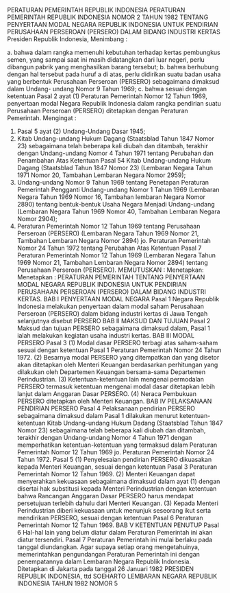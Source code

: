  PERATURAN PEMERINTAH REPUBLIK INDONESIA PERATURAN PEMERINTAH REPUBLIK INDONESIA NOMOR 2 TAHUN 1982 TENTANG PENYERTAAN MODAL NEGARA REPUBLIK INDONESIA UNTUK PENDIRIAN PERUSAHAAN PERSEROAN (PERSERO) DALAM BIDANG INDUSTRI KERTAS Presiden Republik Indonesia,
Menimbang :

a. bahwa dalam rangka memenuhi kebutuhan terhadap kertas pembungkus semen, yang sampai saat ini masih didatangkan dari luar negeri, perlu dibangun pabrik yang menghasilkan barang tersebut;
b. bahwa berhubung dengan hal tersebut pada huruf a di atas, perlu didirikan suatu badan usaha yang berbentuk Perusahaan Perseroan (PERSERO) sebagaimana dimaksud dalam Undang- undang Nomor 9 Tahun 1969;
c. bahwa sesuai dengan ketentuan Pasal 2 ayat (1) Peraturan Pemerintah Nomor 12 Tahun 1969, penyertaan modal Negara Republik Indonesia dalam rangka pendirian suatu Perusahaan Perseroan (PERSERO) ditetapkan dengan Peraturan Pemerintah.
Mengingat :

1. Pasal 5 ayat (2) Undang-Undang Dasar 1945;
2. Kitab Undang-undang Hukum Dagang (Staatsblad Tahun 1847 Nomor 23) sebagaimana telah beberapa kali diubah dan ditambah, terakhir dengan Undang-undang Nomor 4 Tahun 1971 tentang Perubahan dan Penambahan Atas Ketentuan Pasal 54 Kitab Undang-undang Hukum Dagang (Staatsblad Tahun 1847 Nomor 23) (Lembaran Negara Tahun 1971 Nomor 20, Tambahan Lembaran Negara Nomor 2959);
3. Undang-undang Nomor 9 Tahun 1969 tentang Penetapan Peraturan Pemerintah Pengganti Undang-undang Nomor 1 Tahun 1969 (Lembaran Negara Tahun 1969 Nomor 16, Tambahan lembaran Negara Nomor 2890) tentang bentuk-bentuk Usaha Negara Menjadi Undang-undang (Lembaran Negara Tahun 1969 Nomor 40, Tambahan Lembaran Negara Nomor 2904);
4. Peraturan Pemerintah Nomor 12 Tahun 1969 tentang Perusahaan Perseroan (PERSERO) (Lembaran Negara Tahun 1969 Nomor 21, Tambahan Lembaran Negara Nomor 2894) jo. Peraturan Pemerintah Nomor 24 Tahun 1972 tentang Perubahan Atas Ketentuan Pasal 7 Peraturan Pemerintah Nomor 12 Tahun 1969 (Lembaran Negara Tahun 1969 Nomor 21, Tambahan Lembaran Negara Nomor 2894) tentang Perusahaan Perseroan (PERSERO).
MEMUTUSKAN :
 Menetapkan: Menetapkan : PERATURAN PEMERINTAH TENTANG PENYERTAAN MODAL NEGARA REPUBLIK INDONESIA UNTUK PENDIRIAN PERUSAHAAN PERSEROAN (PERSERO) DALAM BIDANG INDUSTRI KERTAS.
BAB I PENYERTAAN MODAL NEGARA
Pasal 1
Negara Republik Indonesia melakukan penyertaan dalam modal saham Perusahaan Perseroan (PERSERO) dalam bidang industri kertas di Jawa Tengah selanjutnya disebut PERSERO
BAB II MAKSUD DAN TUJUAN
Pasal 2
Maksud dan tujuan PERSERO sebagaimana dimaksud dalam, Pasal 1 ialah melakukan kegiatan usaha industri kertas.
BAB III MODAL PERSERO
Pasal 3
(1) Modal dasar PERSERO terbagi atas saham-saham sesuai dengan ketentuan Pasal 1 Peraturan Pemerintah Nomor 24 Tahun 1972.
(2) Besarnya modal PERSERO yang ditempatkan dan yang disetor akan ditetapkan oleh Menteri Keuangan berdasarkan perhitungan yang dilakukan oleh Departemen Keuangan bersama-sama Departemen Perindustrian.
(3) Ketentuan-ketentuan lain mengenai permodalan PERSERO termasuk ketentuan mengenai modal dasar ditetapkan lebih lanjut dalam Anggaran Dasar PERSERO.
(4) Neraca Pembukuan PERSERO ditetapkan oleh Menteri Keuangan.
BAB IV PELAKSANAAN PENDIRIAN PERSERO
Pasal 4
Pelaksanaan pendirian PERSERO sebagaimana dimaksud dalam Pasal 1 dilakukan menurut ketentuan-ketentuan Kitab Undang-undang Hukum Dadang (Staatsblad Tahun 1847 Nomor 23) sebagaimana telah beberapa kali diubah dan ditambah, terakhir dengan Undang-undang Nomor 4 Tahun 1971 dengan memperhatikan ketentuan-ketentuan yang termaksud dalam Peraturan Pemerintah Nomor 12 Tahun 1969 jo. Peraturan Pemerintah Nomor 24 Tahun 1972.
Pasal 5
(1) Penyelesaian pendirian PERSERO dikuasakan kepada Menteri Keuangan, sesuai dengan ketentuan Pasal 3 Peraturan Pemerintah Nomor 12 Tahun 1969.
(2) Menteri Keuangan dapat menyerahkan kekuasaan sebagaimana dimaksud dalam ayat (1) dengan disertai hak substitusi kepada Menteri Perindustrian dengan ketentuan bahwa Rancangan Anggaran Dasar PERSERO harus mendapat persetujuan terlebih dahulu dari Menteri Keuangan.
(3) Kepada Menteri Perindustrian diberi kekuasaan untuk menunjuk seseorang ikut serta mendirikan PERSERO, sesuai dengan ketentuan Pasal 6 Peraturan Pemerintah Nomor 12 Tahun 1969.
BAB V KETENTUAN PENUTUP
Pasal 6
Hal-hal lain yang belum diatur dalam Peraturan Pemerintah ini akan diatur tersendiri.
Pasal 7
Peraturan Pemerintah ini mulai berlaku pada tanggal diundangkan. Agar supaya setiap orang mengetahuinya, memerintahkan pengundangan Peraturan Pemerintah ini dengan penempatannya dalam Lembaran Negara Republik Indonesia. Ditetapkan di Jakarta pada tanggal 26 Januari 1982 PRESIDEN REPUBLIK INDONESIA, ttd SOEHARTO LEMBARAN NEGARA REPUBLIK INDONESIA TAHUN 1982 NOMOR 5